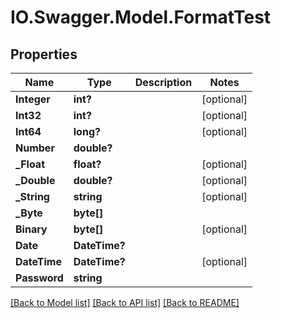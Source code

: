 # IO.Swagger.Model.FormatTest
## Properties

Name | Type | Description | Notes
------------ | ------------- | ------------- | -------------
**Integer** | **int?** |  | [optional] 
**Int32** | **int?** |  | [optional] 
**Int64** | **long?** |  | [optional] 
**Number** | **double?** |  | 
**_Float** | **float?** |  | [optional] 
**_Double** | **double?** |  | [optional] 
**_String** | **string** |  | [optional] 
**_Byte** | **byte[]** |  | 
**Binary** | **byte[]** |  | [optional] 
**Date** | **DateTime?** |  | 
**DateTime** | **DateTime?** |  | [optional] 
**Password** | **string** |  | 

[[Back to Model list]](../README.md#documentation-for-models) [[Back to API list]](../README.md#documentation-for-api-endpoints) [[Back to README]](../README.md)

